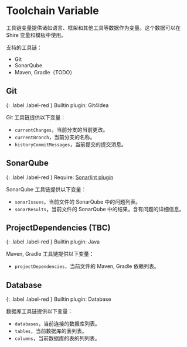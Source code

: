 # Toolchain Variable

工具链变量提供诸如语言、框架和其他工具等数据作为变量。这个数据可以在 Shire 变量和模板中使用。

支持的工具链：

- Git
- SonarQube
- Maven, Gradle（TODO）

## Git

{: .label .label-red }
Builtin plugin: Git4Idea

Git 工具链提供以下变量：

- `currentChanges`，当前分支的当前更改。
- `currentBranch`，当前分支的名称。
- `historyCommitMessages`，当前提交的提交消息。

## SonarQube

{: .label .label-red }
Require: [Sonarlint plugin](https://plugins.jetbrains.com/plugin/7973-sonarlint)

SonarQube 工具链提供以下变量：

- `sonarIssues`，当前文件的 SonarQube 中的问题列表。
- `sonarResults`，当前文件的 SonarQube 中的结果，含有问题的详细信息。

## ProjectDependencies (TBC)

{: .label .label-red }
Builtin plugin: Java

Maven, Gradle 工具链提供以下变量：

- `projectDependencies`，当前文件的 Maven, Gradle 依赖列表。

## Database

{: .label .label-red }
Builtin plugin: Database

数据库工具链提供以下变量：

- `databases`，当前连接的数据库列表。
- `tables`，当前数据库的表列表。
- `columns`，当前数据库的表的列列表。
